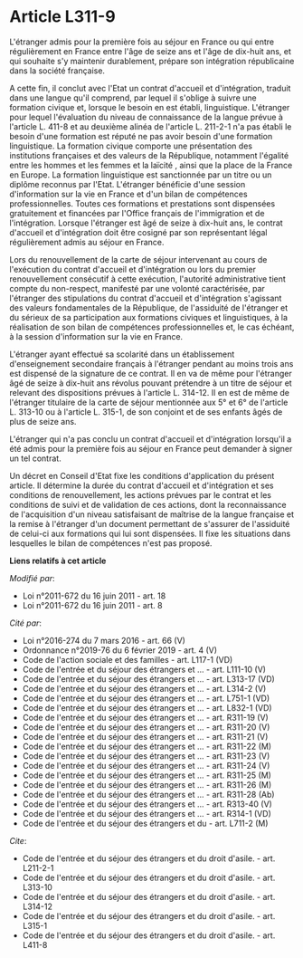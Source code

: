 # Article L311-9

L'étranger admis pour la première fois au séjour en France ou qui entre régulièrement en France entre l'âge de seize ans et
l'âge de dix-huit ans, et qui souhaite s'y maintenir durablement, prépare son intégration républicaine dans la société
française.

A cette fin, il conclut avec l'Etat un contrat d'accueil et d'intégration, traduit dans une langue qu'il comprend, par lequel
il s'oblige à suivre une formation civique et, lorsque le besoin en est établi, linguistique. L'étranger pour lequel
l'évaluation du niveau de connaissance de la langue prévue à l'article L. 411-8 et au deuxième alinéa de l'article L. 211-2-1
n'a pas établi le besoin d'une formation est réputé ne pas avoir besoin d'une formation linguistique. La formation civique
comporte une présentation des institutions françaises et des valeurs de la République, notamment l'égalité entre les hommes
et les femmes et la laïcité , ainsi que la place de la France en Europe. La formation linguistique est sanctionnée par un
titre ou un diplôme reconnus par l'Etat. L'étranger bénéficie d'une session d'information sur la vie en France et d'un bilan
de compétences professionnelles. Toutes ces formations et prestations sont dispensées gratuitement et financées par l'Office
français de l'immigration et de l'intégration. Lorsque l'étranger est âgé de seize à dix-huit ans, le contrat d'accueil et
d'intégration doit être cosigné par son représentant légal régulièrement admis au séjour en France. 

Lors du renouvellement de la carte de séjour intervenant au cours de l'exécution du contrat d'accueil et d'intégration ou
lors du premier renouvellement consécutif à cette exécution, l'autorité administrative tient compte du non-respect, manifesté
par une volonté caractérisée, par l'étranger des stipulations du contrat d'accueil et d'intégration s'agissant des valeurs
fondamentales de la République, de l'assiduité de l'étranger et du sérieux de sa participation aux formations civiques et
linguistiques, à la réalisation de son bilan de compétences professionnelles et, le cas échéant, à la session d'information
sur la vie en France.

L'étranger ayant effectué sa scolarité dans un établissement d'enseignement secondaire français à l'étranger pendant au moins
trois ans est dispensé de la signature de ce contrat. Il en va de même pour l'étranger âgé de seize à dix-huit ans révolus
pouvant prétendre à un titre de séjour et relevant des dispositions prévues à l'article L. 314-12. Il en est de même de
l'étranger titulaire de la carte de séjour mentionnée aux 5° et 6° de l'article L. 313-10 ou à l'article L. 315-1, de son
conjoint et de ses enfants âgés de plus de seize ans.

L'étranger qui n'a pas conclu un contrat d'accueil et d'intégration lorsqu'il a été admis pour la première fois au séjour en
France peut demander à signer un tel contrat. 

Un décret en Conseil d'Etat fixe les conditions d'application du présent article. Il détermine la durée du contrat d'accueil
et d'intégration et ses conditions de renouvellement, les actions prévues par le contrat et les conditions de suivi et de
validation de ces actions, dont la reconnaissance de l'acquisition d'un niveau satisfaisant de maîtrise de la langue
française et la remise à l'étranger d'un document permettant de s'assurer de l'assiduité de celui-ci aux formations qui lui
sont dispensées. Il fixe les situations dans lesquelles le bilan de compétences n'est pas proposé.

**Liens relatifs à cet article**

_Modifié par_:

  - Loi n°2011-672 du 16 juin 2011 - art. 18
  - Loi n°2011-672 du 16 juin 2011 - art. 8

_Cité par_:

  - Loi n°2016-274 du 7 mars 2016 - art. 66 (V)
  - Ordonnance n°2019-76 du 6 février 2019 - art. 4 (V)
  - Code de l'action sociale et des familles - art. L117-1 (VD)
  - Code de l'entrée et du séjour des étrangers et ... - art. L111-10 (V)
  - Code de l'entrée et du séjour des étrangers et ... - art. L313-17 (VD)
  - Code de l'entrée et du séjour des étrangers et ... - art. L314-2 (V)
  - Code de l'entrée et du séjour des étrangers et ... - art. L751-1 (VD)
  - Code de l'entrée et du séjour des étrangers et ... - art. L832-1 (VD)
  - Code de l'entrée et du séjour des étrangers et ... - art. R311-19 (V)
  - Code de l'entrée et du séjour des étrangers et ... - art. R311-20 (V)
  - Code de l'entrée et du séjour des étrangers et ... - art. R311-21 (V)
  - Code de l'entrée et du séjour des étrangers et ... - art. R311-22 (M)
  - Code de l'entrée et du séjour des étrangers et ... - art. R311-23 (V)
  - Code de l'entrée et du séjour des étrangers et ... - art. R311-24 (V)
  - Code de l'entrée et du séjour des étrangers et ... - art. R311-25 (M)
  - Code de l'entrée et du séjour des étrangers et ... - art. R311-26 (M)
  - Code de l'entrée et du séjour des étrangers et ... - art. R311-28 (Ab)
  - Code de l'entrée et du séjour des étrangers et ... - art. R313-40 (V)
  - Code de l'entrée et du séjour des étrangers et ... - art. R314-1 (VD)
  - Code de l'entrée et du séjour des étrangers et du  - art. L711-2 (M)

_Cite_:

  - Code de l'entrée et du séjour des étrangers et du droit d'asile. - art. L211-2-1
  - Code de l'entrée et du séjour des étrangers et du droit d'asile. - art. L313-10
  - Code de l'entrée et du séjour des étrangers et du droit d'asile. - art. L314-12
  - Code de l'entrée et du séjour des étrangers et du droit d'asile. - art. L315-1
  - Code de l'entrée et du séjour des étrangers et du droit d'asile. - art. L411-8
